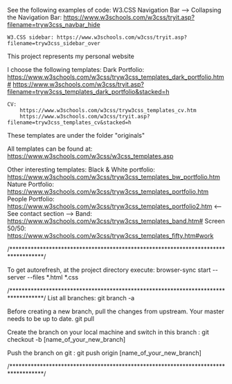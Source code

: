 See the following examples of code:
	W3.CSS Navigation Bar --> Collapsing the Navigation Bar: https://www.w3schools.com/w3css/tryit.asp?filename=tryw3css_navbar_hide

	W3.CSS sidebar: https://www.w3schools.com/w3css/tryit.asp?filename=tryw3css_sidebar_over

This project represents my personal website

I choose the following templates:
	Dark Portfolio:
		https://www.w3schools.com/w3css/tryw3css_templates_dark_portfolio.htm#
		https://www.w3schools.com/w3css/tryit.asp?filename=tryw3css_templates_dark_portfolio&stacked=h

	CV:
		https://www.w3schools.com/w3css/tryw3css_templates_cv.htm		
		https://www.w3schools.com/w3css/tryit.asp?filename=tryw3css_templates_cv&stacked=h

These templates are under the folder "originals"


All templates can be found at: https://www.w3schools.com/w3css/w3css_templates.asp

Other interesting templates:
	Black & White portfolio: https://www.w3schools.com/w3css/tryw3css_templates_bw_portfolio.htm
	Nature Portfolio: https://www.w3schools.com/w3css/tryw3css_templates_portfolio.htm
	People Portfolio: https://www.w3schools.com/w3css/tryw3css_templates_portfolio2.htm <-- See contact section -->
	Band: https://www.w3schools.com/w3css/tryw3css_templates_band.htm#
	Screen 50/50: https://www.w3schools.com/w3css/tryw3css_templates_fifty.htm#work


/***********************************************************************************/

To get autorefresh, at the project directory execute: 
	browser-sync start --server --files *.html *.css

/***********************************************************************************/
List all branches: 
	git branch -a

Before creating a new branch, pull the changes from upstream. Your master needs to be up to date. 
	git pull

Create the branch on your local machine and switch in this branch : 
	git checkout -b [name_of_your_new_branch]

Push the branch on git : 
	git push origin [name_of_your_new_branch]

/***********************************************************************************/

